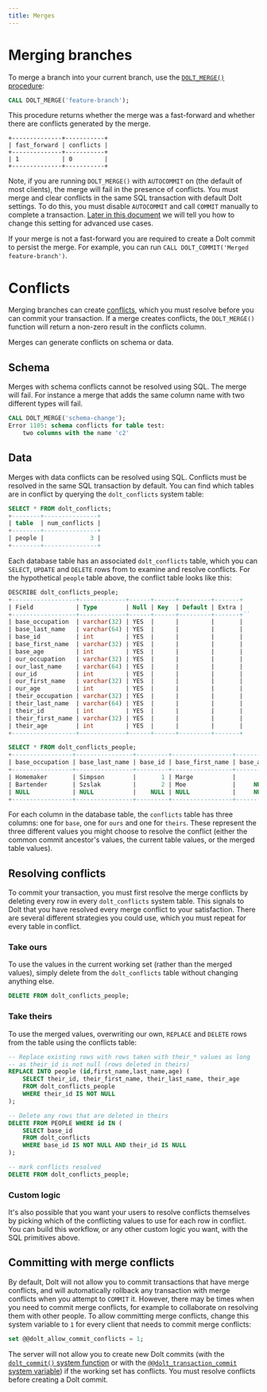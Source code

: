 ```yaml
---
title: Merges
---
```


# Merging branches

To merge a branch into your current branch, use the [`DOLT_MERGE()` 
procedure](dolt-sql-procedures.md#dolt_merge):

```sql
CALL DOLT_MERGE('feature-branch');
```

This procedure returns whether the merge was a fast-forward and whether there are conflicts generated by the merge.

```
+--------------+-----------+
| fast_forward | conflicts |
+--------------+-----------+
| 1            | 0         |
+--------------+-----------+
```

Note, if you are running `DOLT_MERGE()` with `AUTOCOMMIT` on (the default of most clients), the merge will fail in the presence of conflicts. You must merge and clear conflicts in the same SQL transaction with default Dolt settings. To do this, you must disable `AUTOCOMMIT` and call `COMMIT` manually to complete a transaction. [Later in this document](./merges.md#committing-with-merge-conflicts) we will tell you how to change this setting for advanced use cases.

If your merge is not a fast-forward you are required to create a Dolt commit to persist the merge. For example, you can run `CALL DOLT_COMMIT('Merged feature-branch')`.

# Conflicts

Merging branches can create
[conflicts](../../concepts/dolt/conflicts.md), which you must resolve
before you can commit your transaction. If a merge creates conflicts,
the `DOLT_MERGE()` function will return a non-zero result in the conflicts column.

Merges can generate conflicts on schema or data. 

## Schema

Merges with schema conflicts cannot be resolved using SQL. The merge will fail. For instance a merge that adds the same column name with two different types will fail.

```sql
CALL DOLT_MERGE('schema-change');
Error 1105: schema conflicts for table test:
	two columns with the name 'c2'
```

## Data

Merges with data conflicts can be resolved using SQL. Conflicts must be resolved in the same SQL transaction by default. You can find which tables are in conflict by querying the `dolt_conflicts`
system table:

```sql
SELECT * FROM dolt_conflicts;
+--------+---------------+
| table  | num_conflicts |
+--------+---------------+
| people |             3 |
+--------+---------------+
```

Each database table has an associated `dolt_conflicts` table, which
you can `SELECT`, `UPDATE` and `DELETE` rows from to examine and
resolve conflicts. For the hypothetical `people` table above, the
conflict table looks like this:

```sql
DESCRIBE dolt_conflicts_people;
+------------------+-------------+------+------+---------+-------+
| Field            | Type        | Null | Key  | Default | Extra |
+------------------+-------------+------+------+---------+-------+``
| base_occupation  | varchar(32) | YES  |      |         |       |
| base_last_name   | varchar(64) | YES  |      |         |       |
| base_id          | int         | YES  |      |         |       |
| base_first_name  | varchar(32) | YES  |      |         |       |
| base_age         | int         | YES  |      |         |       |
| our_occupation   | varchar(32) | YES  |      |         |       |
| our_last_name    | varchar(64) | YES  |      |         |       |
| our_id           | int         | YES  |      |         |       |
| our_first_name   | varchar(32) | YES  |      |         |       |
| our_age          | int         | YES  |      |         |       |
| their_occupation | varchar(32) | YES  |      |         |       |
| their_last_name  | varchar(64) | YES  |      |         |       |
| their_id         | int         | YES  |      |         |       |
| their_first_name | varchar(32) | YES  |      |         |       |
| their_age        | int         | YES  |      |         |       |
+------------------+-------------+------+------+---------+-------+

SELECT * FROM dolt_conflicts_people;
+-----------------+----------------+---------+-----------------+----------+----------------+---------------+--------+----------------+---------+------------------+-----------------+----------+------------------+-----------+
| base_occupation | base_last_name | base_id | base_first_name | base_age | our_occupation | our_last_name | our_id | our_first_name | our_age | their_occupation | their_last_name | their_id | their_first_name | their_age |
+-----------------+----------------+---------+-----------------+----------+----------------+---------------+--------+----------------+---------+------------------+-----------------+----------+------------------+-----------+
| Homemaker       | Simpson        |       1 | Marge           |       37 | Homemaker      | Simpson       |      1 | Marge          |      36 | NULL             | NULL            |     NULL | NULL             |      NULL |
| Bartender       | Szslak         |       2 | Moe             |     NULL | Bartender      | Szslak        |      2 | Moe            |      62 | Bartender        | Szslak          |        2 | Moe              |        60 |
| NULL            | NULL           |    NULL | NULL            |     NULL | Student        | Simpson       |      3 | Bart           |      10 | Student          | Simpson         |        3 | Lisa             |         8 |
+-----------------+----------------+---------+-----------------+----------+----------------+---------------+--------+----------------+---------+------------------+-----------------+----------+------------------+-----------+
```

For each column in the database table, the `conflicts` table has three
columns: one for `base`, one for `ours` and one for `theirs`. These
represent the three different values you might choose to resolve the
conflict (either the common commit ancestor's values, the current
table values, or the merged table values).

## Resolving conflicts

To commit your transaction, you must first resolve the merge conflicts
by deleting every row in every `dolt_conflicts` system table. This
signals to Dolt that you have resolved every merge conflict to your
satisfaction. There are several different strategies you could use,
which you must repeat for every table in conflict.

### Take ours

To use the values in the current working set (rather than the merged
values), simply delete from the `dolt_conflicts` table without
changing anything else.

```sql
DELETE FROM dolt_conflicts_people;
```

### Take theirs

To use the merged values, overwriting our own, `REPLACE` and `DELETE`
rows from the table using the conflicts table:

```sql
-- Replace existing rows with rows taken with their_* values as long 
-- as their_id is not null (rows deleted in theirs)
REPLACE INTO people (id,first_name,last_name,age) (
    SELECT their_id, their_first_name, their_last_name, their_age
    FROM dolt_conflicts_people
    WHERE their_id IS NOT NULL
);

-- Delete any rows that are deleted in theirs
DELETE FROM PEOPLE WHERE id IN (
    SELECT base_id
    FROM dolt_conflicts
    WHERE base_id IS NOT NULL AND their_id IS NULL
);

-- mark conflicts resolved
DELETE FROM dolt_conflicts_people;
```

### Custom logic

It's also possible that you want your users to resolve conflicts
themselves by picking which of the conflicting values to use for each
row in conflict. You can build this workflow, or any other custom
logic you want, with the SQL primitives above.

## Committing with merge conflicts

By default, Dolt will not allow you to commit transactions that have
merge conflicts, and will automatically rollback any transaction with
merge conflicts when you attempt to `COMMIT` it. However, there may be
times when you need to commit merge conflicts, for example to
collaborate on resolving them with other people. To allow committing
merge conflicts, change this system variable to `1` for every client
that needs to commit merge conflicts:

```sql
set @@dolt_allow_commit_conflicts = 1;
```

The server will not allow you to create new Dolt commits (with the
[`dolt_commit()` system function](./dolt-sql-functions.md#dolt_commit)
or with the [`@@dolt_transaction_commit` system
variable](./dolt-sysvars.md#dolt_transaction_commit)) if the working
set has conflicts. You must resolve conflicts before creating a Dolt
commit.
